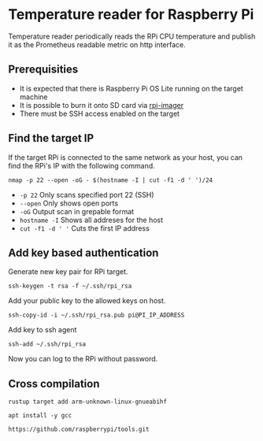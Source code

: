 # Temperature reader for Raspberry Pi
Temperature reader periodically reads the RPi CPU temperature and publish it
as the Prometheus readable metric on http interface.

## Prerequisities
* It is expected that there is Raspberry Pi OS Lite running on the target machine
* It is possible to burn it onto SD card via [rpi-imager](https://github.com/raspberrypi/rpi-imager)	
* There must be SSH access enabled on the target

## Find the target IP
If the target RPi is connected to the same network as your host, you can find the RPi's
IP with the following command.
```
nmap -p 22 --open -oG - $(hostname -I | cut -f1 -d ' ')/24
```
* `-p 22`						Only scans specified port 22 (SSH)
* `--open`					Only shows open ports
* `-oG`							Output scan in grepable format
* `hostname -I`			Shows all addreses for the host
* `cut -f1 -d ' '`	Cuts the first IP address

## Add key based authentication
Generate new key pair for RPi target.
```
ssh-keygen -t rsa -f ~/.ssh/rpi_rsa
```
Add your public key to the allowed keys on host.
```
ssh-copy-id -i ~/.ssh/rpi_rsa.pub pi@PI_IP_ADDRESS
```
Add key to ssh agent
```
ssh-add ~/.ssh/rpi_rsa
```
Now you can log to the RPi without password.

## Cross compilation

```
rustup target add arm-unknown-linux-gnueabihf
```

```
apt install -y gcc
```

```
https://github.com/raspberrypi/tools.git
```
